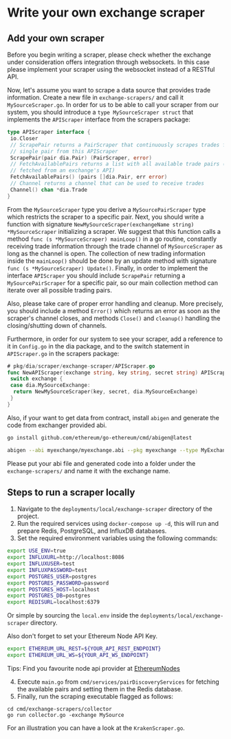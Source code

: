 # Write your own exchange scraper

## Add your own scraper

Before you begin writing a scraper, please check whether the exchange under consideration offers integration through websockets. In this case please implement your scraper using the websocket instead of a RESTful API.

Now, let's assume you want to scrape a data source that provides trade information. Create a new file in `exchange-scrapers/` and call it `MySourceScraper.go`. In order for us to be able to call your scraper from our system, you should introduce a `type MySourceScraper struct` that implements the `APIScraper` interface from the scrapers package:

```go
type APIScraper interface {
 io.Closer
 // ScrapePair returns a PairScraper that continuously scrapes trades for a
 // single pair from this APIScraper
 ScrapePair(pair dia.Pair) (PairScraper, error)
 // FetchAvailablePairs returns a list with all available trade pairs (usually
 // fetched from an exchange's API)
 FetchAvailablePairs() (pairs []dia.Pair, err error)
 // Channel returns a channel that can be used to receive trades
 Channel() chan *dia.Trade
}
```

From the `MySourceScraper` type you derive a `MySourcePairScraper` type which restricts the scraper to a specific pair. Next, you should write a function with signature  `NewMySourceScraper(exchangeName string) *MySourceScraper` initializing a scraper. We suggest that this function calls a method `func (s *MySourceScraper) mainLoop()`  in a go routine, constantly receiving trade information through the trade channel of `MySourceScraper`  as long as the channel is open. The collection of new trading information inside the `mainLoop()` should be done by an update method with signature `func (s *MySourceScraper) Update()`.  Finally, in order to implement the interface `APIScraper` you should include `ScrapePair` returning a `MySourcePairScraper`  for a specific pair, so our main collection method can iterate over all possible trading pairs.

Also, please take care of proper error handling and cleanup. More precisely, you should include a method `Error()` which returns an error as soon as the scraper's channel closes, and methods `Close()` and `cleanup()` handling the closing/shutting down of channels.

Furthermore, in order for our system to see your scraper, add a reference to it in `Config.go`  in the dia package, and to the switch statement in `APIScraper.go`  in the scrapers package:

```go
# pkg/dia/scraper/exchange-scraper/APIScraper.go
func NewAPIScraper(exchange string, key string, secret string) APIScraper {
 switch exchange {
 case dia.MySourceExchange:
  return NewMySourceScraper(key, secret, dia.MySourceExchange)
 }
}
```

Also, if your want to get data from contract, install `abigen` and generate the code from exchanger provided abi.

```sh
go install github.com/ethereum/go-ethereum/cmd/abigen@latest

abigen --abi myexchange/myexchange.abi --pkg myexchange --type MyExchange --out myexchange/myexchange.go
```

Please put your abi file and generated code into a folder under the `exchange-scrapers/` and name it with the exchange name.

## Steps to run a scraper locally

1. Navigate to the `deployments/local/exchange-scraper` directory of the project.
2. Run the required services using `docker-compose up -d`, this will run and prepare Redis, PostgreSQL, and InfluxDB databases.
3. Set the required environment variables using the following commands:

```sh
export USE_ENV=true
export INFLUXURL=http://localhost:8086
export INFLUXUSER=test
export INFLUXPASSWORD=test
export POSTGRES_USER=postgres
export POSTGRES_PASSWORD=password
export POSTGRES_HOST=localhost
export POSTGRES_DB=postgres
export REDISURL=localhost:6379
```

Or simple by sourcing the `local.env` inside the `deployments/local/exchange-scraper` directory.

Also don't forget to set your Ethereum Node API Key.

```sh
export ETHEREUM_URL_REST=${YOUR_API_REST_ENDPOINT}
export ETHEREUM_URL_WS=${YOUR_API_WS_ENDPOINT}
```

Tips: Find you favourite node api provider at [EthereumNodes](https://ethereumnodes.com)

4. Execute `main.go` from `cmd/services/pairDiscoveryServices` for fetching the available pairs and setting them in the Redis database.
5. Finally, run the scraping executable flagged as follows:

```text
cd cmd/exchange-scrapers/collector
go run collector.go -exchange MySource
```

For an illustration you can have a look at the `KrakenScraper.go`.

